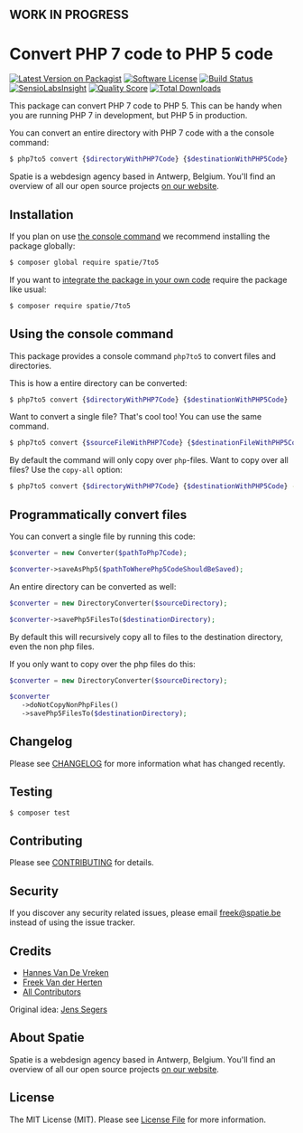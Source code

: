 ## WORK IN PROGRESS

# Convert PHP 7 code to PHP 5 code

[![Latest Version on Packagist](https://img.shields.io/packagist/v/spatie/7to5.svg?style=flat-square)](https://packagist.org/packages/spatie/7to5)
[![Software License](https://img.shields.io/badge/license-MIT-brightgreen.svg?style=flat-square)](LICENSE.md)
[![Build Status](https://img.shields.io/travis/spatie/7to5/master.svg?style=flat-square)](https://travis-ci.org/spatie/7to5)
[![SensioLabsInsight](https://img.shields.io/sensiolabs/i/a671c3c2-b41d-467a-aadd-3e7517df7498.svg?style=flat-square)](https://insight.sensiolabs.com/projects/a671c3c2-b41d-467a-aadd-3e7517df7498)
[![Quality Score](https://img.shields.io/scrutinizer/g/spatie/7to5.svg?style=flat-square)](https://scrutinizer-ci.com/g/spatie/7to5)
[![Total Downloads](https://img.shields.io/packagist/dt/spatie/7to5.svg?style=flat-square)](https://packagist.org/packages/spatie/7to5)

This package can convert PHP 7 code to PHP 5. This can be handy when you are running PHP 7 in development, but
PHP 5 in production.

You can convert an entire directory with PHP 7 code with a the console command:

```bash
$ php7to5 convert {$directoryWithPHP7Code} {$destinationWithPHP5Code}
```

Spatie is a webdesign agency based in Antwerp, Belgium. You'll find an overview of all our open source projects [on our website](https://spatie.be/opensource).

## Installation

If you plan on use [the console command]('#using-the-console-command') we recommend installing the package globally:

``` bash
$ composer global require spatie/7to5
```

If you want to [integrate the package in your own code]('#programmatically-convert-files') require the package like usual:

``` bash
$ composer require spatie/7to5
```

## Using the console command

This package provides a console command `php7to5` to convert files and directories.

This is how a entire directory can be converted:

```bash
$ php7to5 convert {$directoryWithPHP7Code} {$destinationWithPHP5Code}
```

Want to convert a single file? That's cool too! You can use the same command.

```bash
$ php7to5 convert {$sourceFileWithPHP7Code} {$destinationFileWithPHP5Code}
```

By default the command will only copy over `php`-files. Want to copy over all files? Use the `copy-all` option:
 
```bash
$ php7to5 convert {$directoryWithPHP7Code} {$destinationWithPHP5Code} --copy-all
```

## Programmatically convert files

You can convert a single file by running this code:

```php
$converter = new Converter($pathToPhp7Code);

$converter->saveAsPhp5($pathToWherePhp5CodeShouldBeSaved);
```

An entire directory can be converted as well:

```php 
$converter = new DirectoryConverter($sourceDirectory);

$converter->savePhp5FilesTo($destinationDirectory);
```

By default this will recursively copy all to files to the destination directory, even the non php files.

If you only want to copy over the php files do this:

```php 
$converter = new DirectoryConverter($sourceDirectory);

$converter
   ->doNotCopyNonPhpFiles()
   ->savePhp5FilesTo($destinationDirectory);
```

## Changelog

Please see [CHANGELOG](CHANGELOG.md) for more information what has changed recently.

## Testing

``` bash
$ composer test
```

## Contributing

Please see [CONTRIBUTING](.github/CONTRIBUTING.md) for details.

## Security

If you discover any security related issues, please email freek@spatie.be instead of using the issue tracker.

## Credits

- [Hannes Van De Vreken](https://twitter.com/hannesvdvreken)
- [Freek Van der Herten](https://github.com/freekmurze)
- [All Contributors](../../contributors)

Original idea: [Jens Segers](https://twitter.com/jenssegers)

## About Spatie
Spatie is a webdesign agency based in Antwerp, Belgium. You'll find an overview of all our open source projects [on our website](https://spatie.be/opensource).

## License

The MIT License (MIT). Please see [License File](LICENSE.md) for more information.
